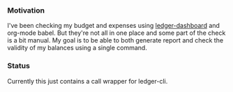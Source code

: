 ### Motivation

I've been checking my budget and expenses using [ledger-dashboard](https://github.com/Ikke/ledger-dashboard) and org-mode babel. But they're not all in one place and some part of the check is a bit manual. My goal is to be able to both generate report and check the validity of my balances using a single command.


### Status
Currently this just contains a call wrapper for ledger-cli.
